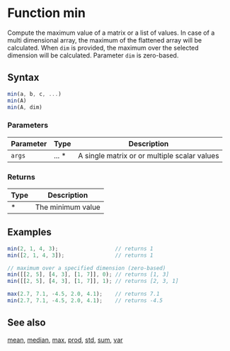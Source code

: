 <!-- Note: This file is automatically generated from source code comments. Changes made in this file will be overridden. -->

# Function min

Compute the maximum value of a matrix or a  list of values.
In case of a multi dimensional array, the maximum of the flattened array
will be calculated. When `dim` is provided, the maximum over the selected
dimension will be calculated. Parameter `dim` is zero-based.


## Syntax

```js
min(a, b, c, ...)
min(A)
min(A, dim)
```

### Parameters

Parameter | Type | Description
--------- | ---- | -----------
`args` | ... * | A single matrix or or multiple scalar values

### Returns

Type | Description
---- | -----------
* | The minimum value


## Examples

```js
min(2, 1, 4, 3);                  // returns 1
min([2, 1, 4, 3]);                // returns 1

// maximum over a specified dimension (zero-based)
min([[2, 5], [4, 3], [1, 7]], 0); // returns [1, 3]
min([[2, 5], [4, 3], [1, 7]], 1); // returns [2, 3, 1]

max(2.7, 7.1, -4.5, 2.0, 4.1);    // returns 7.1
min(2.7, 7.1, -4.5, 2.0, 4.1);    // returns -4.5
```


## See also

[mean](mean.md),
[median](median.md),
[max](max.md),
[prod](prod.md),
[std](std.md),
[sum](sum.md),
[var](var.md)
